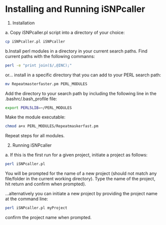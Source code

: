  # Installing and Running iSNPcaller
 1. Installation
 
 a. Copy iSNPcaller.pl script into a directory of your choice:
 ```bash
 cp iSNPcaller.pl iSNPcaller
 ```
 b.Install perl modules in a directory in your current search paths. Find current paths with the following commanns:
 ```bash
 perl -e "print join($/,@INC);"
 ```
 or...
 install in a specific directory that you can add to your PERL search path:
 ```bash
 mv Repeatmasterfaster.pm PERL_MODULES
 ```
 Add the directory to your search path by including the following line in the .bashrc/.bash_profile file:
 ```bash
 export PERL5LIB=~/PERL_MODULES
 ```
 Make the module executable:
 ```bash
 chmod a+x PERL_MODULES/Repeatmaskerfast.pm
 ```
 Repeat steps for all modules.
 
 2. Running iSNPcaller

a. If this is the first run for a given project, initiate a project as follows:
```bash
perl iSNPcaller.pl
```
You will be prompted for the name of a new project (should not match any file/folder in the current working directory). Type the name of the project, hit return and confirm when prompted).

...alternatively you can initiate a new project by providing the project name at the command line:
```bash
perl iSNPcaller.pl myProject
```
confirm the project name when prompted.
